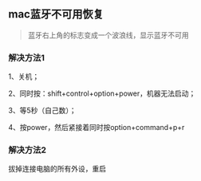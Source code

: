 ## mac蓝牙不可用恢复
>  蓝牙右上角的标志变成一个波浪线，显示蓝牙不可用


### 解决方法1

1、关机；

2、同时按：shift+control+option+power，机器无法启动；

3、等5秒（自己数）；

4、按power，然后紧接着同时按option+command+p+r

### 解决方法2

拔掉连接电脑的所有外设，重启



